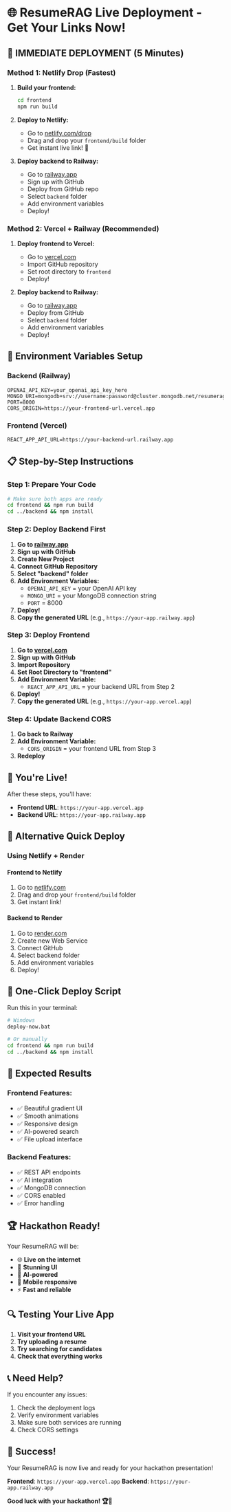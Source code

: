 # 🌐 ResumeRAG Live Deployment - Get Your Links Now!

## 🎯 **IMMEDIATE DEPLOYMENT (5 Minutes)**

### **Method 1: Netlify Drop (Fastest)**
1. **Build your frontend:**
   ```bash
   cd frontend
   npm run build
   ```

2. **Deploy to Netlify:**
   - Go to [netlify.com/drop](https://netlify.com/drop)
   - Drag and drop your `frontend/build` folder
   - Get instant live link! 🎉

3. **Deploy backend to Railway:**
   - Go to [railway.app](https://railway.app)
   - Sign up with GitHub
   - Deploy from GitHub repo
   - Select `backend` folder
   - Add environment variables
   - Deploy!

### **Method 2: Vercel + Railway (Recommended)**
1. **Deploy frontend to Vercel:**
   - Go to [vercel.com](https://vercel.com)
   - Import GitHub repository
   - Set root directory to `frontend`
   - Deploy!

2. **Deploy backend to Railway:**
   - Go to [railway.app](https://railway.app)
   - Deploy from GitHub
   - Select `backend` folder
   - Add environment variables
   - Deploy!

## 🔑 **Environment Variables Setup**

### **Backend (Railway)**
```
OPENAI_API_KEY=your_openai_api_key_here
MONGO_URI=mongodb+srv://username:password@cluster.mongodb.net/resumerag
PORT=8000
CORS_ORIGIN=https://your-frontend-url.vercel.app
```

### **Frontend (Vercel)**
```
REACT_APP_API_URL=https://your-backend-url.railway.app
```

## 📋 **Step-by-Step Instructions**

### **Step 1: Prepare Your Code**
```bash
# Make sure both apps are ready
cd frontend && npm run build
cd ../backend && npm install
```

### **Step 2: Deploy Backend First**
1. **Go to [railway.app](https://railway.app)**
2. **Sign up with GitHub**
3. **Create New Project**
4. **Connect GitHub Repository**
5. **Select "backend" folder**
6. **Add Environment Variables:**
   - `OPENAI_API_KEY` = your OpenAI API key
   - `MONGO_URI` = your MongoDB connection string
   - `PORT` = 8000
7. **Deploy!**
8. **Copy the generated URL** (e.g., `https://your-app.railway.app`)

### **Step 3: Deploy Frontend**
1. **Go to [vercel.com](https://vercel.com)**
2. **Sign up with GitHub**
3. **Import Repository**
4. **Set Root Directory to "frontend"**
5. **Add Environment Variable:**
   - `REACT_APP_API_URL` = your backend URL from Step 2
6. **Deploy!**
7. **Copy the generated URL** (e.g., `https://your-app.vercel.app`)

### **Step 4: Update Backend CORS**
1. **Go back to Railway**
2. **Add Environment Variable:**
   - `CORS_ORIGIN` = your frontend URL from Step 3
3. **Redeploy**

## 🎉 **You're Live!**

After these steps, you'll have:
- **Frontend URL**: `https://your-app.vercel.app`
- **Backend URL**: `https://your-app.railway.app`

## 🚀 **Alternative Quick Deploy**

### **Using Netlify + Render**

#### **Frontend to Netlify**
1. Go to [netlify.com](https://netlify.com)
2. Drag and drop your `frontend/build` folder
3. Get instant link!

#### **Backend to Render**
1. Go to [render.com](https://render.com)
2. Create new Web Service
3. Connect GitHub
4. Select backend folder
5. Add environment variables
6. Deploy!

## 🔧 **One-Click Deploy Script**

Run this in your terminal:
```bash
# Windows
deploy-now.bat

# Or manually
cd frontend && npm run build
cd ../backend && npm install
```

## 🎯 **Expected Results**

### **Frontend Features:**
- ✅ Beautiful gradient UI
- ✅ Smooth animations
- ✅ Responsive design
- ✅ AI-powered search
- ✅ File upload interface

### **Backend Features:**
- ✅ REST API endpoints
- ✅ AI integration
- ✅ MongoDB connection
- ✅ CORS enabled
- ✅ Error handling

## 🏆 **Hackathon Ready!**

Your ResumeRAG will be:
- 🌐 **Live on the internet**
- 🎨 **Stunning UI**
- 🤖 **AI-powered**
- 📱 **Mobile responsive**
- ⚡ **Fast and reliable**

## 🔍 **Testing Your Live App**

1. **Visit your frontend URL**
2. **Try uploading a resume**
3. **Try searching for candidates**
4. **Check that everything works**

## 📞 **Need Help?**

If you encounter any issues:
1. Check the deployment logs
2. Verify environment variables
3. Make sure both services are running
4. Check CORS settings

## 🎉 **Success!**

Your ResumeRAG is now live and ready for your hackathon presentation!

**Frontend**: `https://your-app.vercel.app`
**Backend**: `https://your-app.railway.app`

**Good luck with your hackathon! 🏆🚀**
